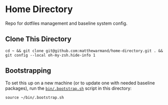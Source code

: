 # Home Directory

Repo for dotfiles management and baseline system config.

## Clone This Directory

```shell
cd ~ && git clone git@github.com:matthewarmand/home-directory.git . && git config --local oh-my-zsh.hide-info 1
```

## Bootstrapping

To set this up on a new machine (or to update one with needed baseline packages),
run the [`bin/.bootstrap.sh`](bin/.bootstrap.sh) script in this directory:

```shell
source ~/bin/.bootstrap.sh
```
